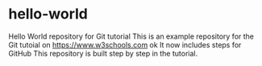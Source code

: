 # hello-world
Hello World repository for Git tutorial
This is an example repository for the Git tutoial on https://www.w3schools.com
ok
It now includes steps for GitHub
This repository is built step by step in the tutorial.
